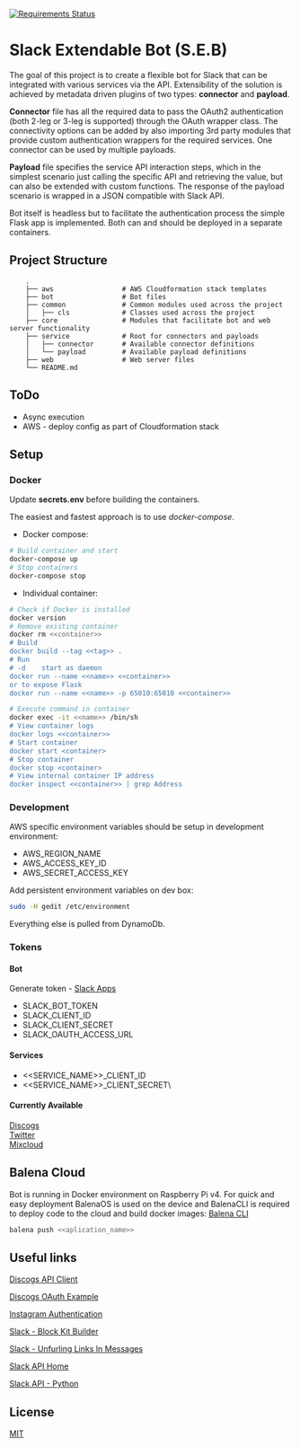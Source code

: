 [![Requirements Status](https://requires.io/github/maxim-mityutko/slack-bot/requirements.svg?branch=master)](https://requires.io/github/maxim-mityutko/slack-bot/requirements/?branch=master)
# Slack Extendable Bot (S.E.B)

The goal of this project is to create a flexible bot for Slack that can be integrated with various services via the API.
Extensibility of the solution is achieved by metadata driven plugins of two types: __connector__ and __payload__.

__Connector__ file has all the required data to pass the OAuth2 authentication (both 2-leg or 3-leg is supported) through
the OAuth wrapper class. The connectivity options can be added by also importing 3rd party modules that provide
custom authentication wrappers for the required services. One connector can be used by multiple payloads.

__Payload__ file specifies the service API interaction steps, which in the simplest scenario just calling the specific
API and retrieving the value, but can also be extended with custom functions. The response of the payload scenario is
wrapped in a JSON compatible with Slack API. 

Bot itself is headless but to facilitate the authentication process the simple Flask app is implemented. Both can and 
should be deployed in a separate containers.  

## Project Structure
```
    .
    ├── aws                 # AWS Cloudformation stack templates
    ├── bot                 # Bot files
    ├── common              # Common modules used across the project
    │   ├── cls             # Classes used across the project
    ├── core                # Modules that facilitate bot and web server functionality
    ├── service             # Root for connectors and payloads
    │   ├── connector       # Available connector definitions
    │   └── payload         # Available payload definitions
    ├── web                 # Web server files
    └── README.md
```

## ToDo
*  Async execution
*  AWS - deploy config as part of Cloudformation stack

## Setup
### Docker
Update __secrets.env__ before building the containers. 

The easiest and fastest approach is to use _docker-compose_.
* Docker compose:
```bash
# Build container and start
docker-compose up
# Stop containers
docker-compose stop
```
* Individual container:
```bash
# Check if Docker is installed
docker version
# Remove existing container
docker rm <<container>>
# Build
docker build --tag <<tag>> .
# Run
# -d    start as daemon
docker run --name <<name>> <<container>>
or to expose Flask
docker run --name <<name>> -p 65010:65010 <<container>>
```

```bash
# Execute command in container
docker exec -it <<name>> /bin/sh
# View container logs
docker logs <<container>>
# Start container
docker start <container>
# Stop container
docker stop <container>
# View internal container IP address
docker inspect <<container>> | grep Address
```

### Development

AWS specific environment variables should be setup in development environment:
* AWS_REGION_NAME
* AWS_ACCESS_KEY_ID
* AWS_SECRET_ACCESS_KEY

Add persistent environment variables on dev box:
```bash
sudo -H gedit /etc/environment
```

Everything else is pulled from DynamoDb.

### Tokens

#### Bot
Generate token - [Slack Apps](https://api.slack.com/apps)
*  SLACK_BOT_TOKEN
*  SLACK_CLIENT_ID
*  SLACK_CLIENT_SECRET
*  SLACK_OAUTH_ACCESS_URL

#### Services
*  <<SERVICE_NAME>>_CLIENT_ID
*  <<SERVICE_NAME>>_CLIENT_SECRET\

#### Currently Available
[Discogs](https://www.discogs.com/settings/developers)\
[Twitter](https://developer.twitter.com/en/apps)\
[Mixcloud](https://www.mixcloud.com/developers/)

## Balena Cloud
Bot is running in Docker environment on Raspberry Pi v4.
For quick and easy deployment BalenaOS is used on the device and BalenaCLI is required to deploy code to the cloud and build docker images:
[Balena CLI](https://github.com/balena-io/balena-cli/blob/master/INSTALL.md)
```bash
balena push <<aplication_name>>
```

## Useful links
[Discogs API Client](https://github.com/discogs/discogs_client)

[Discogs OAuth Example](https://github.com/jesseward/discogs-oauth-example)

[Instagram Authentication](https://www.instagram.com/developer/authentication/)

[Slack - Block Kit Builder](https://api.slack.com/tools/block-kit-builder)

[Slack - Unfurling Links In Messages](https://api.slack.com/docs/message-link-unfurling#classic_unfurling)

[Slack API Home](https://api.slack.com/)

[Slack API - Python](https://python-slackclient.readthedocs.io/en/latest/index.html)

## License
[MIT](https://choosealicense.com/licenses/mit/)
